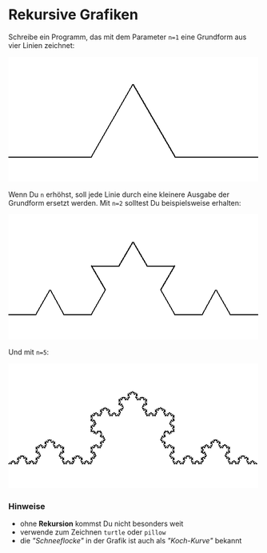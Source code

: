 
# Rekursive Grafiken

Schreibe ein Programm, das mit dem Parameter `n=1` eine Grundform aus vier Linien zeichnet:

![n=1](images/snowflake1.png)

Wenn Du `n` erhöhst, soll jede Linie durch eine kleinere Ausgabe der Grundform ersetzt werden. Mit `n=2` solltest Du beispielsweise erhalten:

![n=2](images/snowflake2.png)

Und mit `n=5`:

![n=5](images/snowflake3.png)


### Hinweise

* ohne **Rekursion** kommst Du nicht besonders weit
* verwende zum Zeichnen `turtle` oder `pillow`
* die *"Schneeflocke"* in der Grafik ist auch als *"Koch-Kurve"* bekannt
